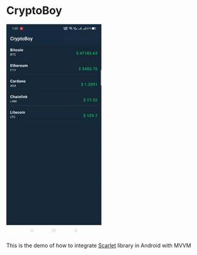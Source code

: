 # CryptoBoy

<img src="https://github.com/vishalbhanderii/CryptoBoy/blob/main/app/ezgif.com-gif-maker.gif" width=250>

This is the demo of how to integrate [Scarlet](https://github.com/Tinder/Scarlet) library in Android with MVVM
